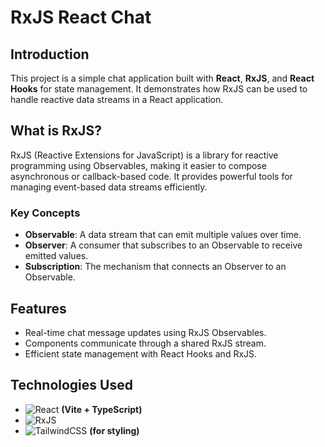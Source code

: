 # RxJS React Chat

## Introduction

This project is a simple chat application built with **React**, **RxJS**, and **React Hooks** for
state management. It demonstrates how RxJS can be used to handle reactive data streams in a React
application.

## What is RxJS?

RxJS (Reactive Extensions for JavaScript) is a library for reactive programming using Observables,
making it easier to compose asynchronous or callback-based code. It provides powerful tools for
managing event-based data streams efficiently.

### Key Concepts

- **Observable**: A data stream that can emit multiple values over time.
- **Observer**: A consumer that subscribes to an Observable to receive emitted values.
- **Subscription**: The mechanism that connects an Observer to an Observable.

## Features

- Real-time chat message updates using RxJS Observables.
- Components communicate through a shared RxJS stream.
- Efficient state management with React Hooks and RxJS.

## Technologies Used

- ![React](https://img.shields.io/badge/React-20232a?style=for-the-badge&logo=react&logoColor=61dafb)
  **(Vite + TypeScript)**
- ![RxJS](https://img.shields.io/badge/RxJS-%23B7178C.svg?style=for-the-badge&logo=reactivex&logoColor=white)
- ![TailwindCSS](https://img.shields.io/badge/Tailwind_CSS-38B2AC?style=for-the-badge&logo=tailwind-css&logoColor=white)
  **(for styling)**

